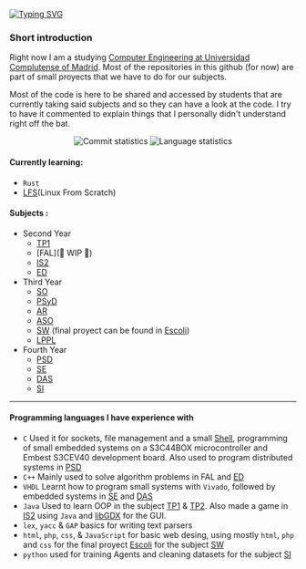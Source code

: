 [![Typing SVG](https://readme-typing-svg.demolab.com?font=Fira+Code&size=26&pause=1000&color=D991F7&random=false&width=435&lines=Hello+there)](https://git.io/typing-svg)

### Short introduction
Right now I am a studying [Computer Engineering at Universidad Complutense of Madrid](https://www.ucm.es/estudios/grado-ingenieriadecomputadores). Most of the repositories in this github (for now) are part of small proyects that we have to do for our subjects.

Most of the code is here to be shared and accessed by students that are currently taking said subjects and so they can have a look at the code. I try to have it commented to explain things that I personally didn't understand right off the bat.

<p align="center">
  <img src="https://github-readme-stats.vercel.app/api?username=aluque1&include_all_commits=true&count_private=true&hide_title=true&hide_border=true&theme=material-palenight&show_icons=true" alt="Commit statistics">
  <img src="https://github-readme-stats.vercel.app/api/top-langs/?username=aluque1&hide_border=true&theme=material-palenight&layout=compact" alt="Language statistics" />
</p>

#### Currently learning:
- `Rust`
- [LFS](https://www.linuxfromscratch.org/)(Linux From Scratch) 


<!--
<p align="center">
  <img align="center" src="https://github-readme-stats.vercel.app/api/top-langs/?username=aluque1&layout=compact&theme=material-palenight&hide_border=true">
</p>


--------
### Currently learning
<p align="center">
  <a href="https://skillicons.dev">
    <img src="https://skillicons.dev/icons?i=rust" />
  </a>
</p>

### Familiar with
<p align="Center">  
  <a href="https://skillicons.dev">
    <img src="https://skillicons.dev/icons?i=c,cpp,java,bash,md,php,html," />
  </a>
</p>
 ![aluque1's Stats](https://github-readme-stats.vercel.app/api?username=aluque1&theme=monokai&show_icons=true&hide_border=true&count_private=true) 

--------
-->
#### Subjects :       
- Second Year
  - [TP1](https://github.com/aluque1/TP1)
  - [FAL](🚧 WIP 🚧)
  - [IS2](https://github.com/aluque1/IS2)
  - [ED](https://github.com/aluque1/ED)
- Third Year
  - [SO](https://github.com/aluque1/SO)
  - [PSyD](https://github.com/aluque1/PSyD)
  - [AR](https://github.com/aluque1/AR)
  - [ASO](https://github.com/aluque1/ASO)
  - [SW](https://github.com/aluque1/SW) (final proyect can be found in [Escoli](https://github.com/IgnaciosConQueso/Escoli))
  - [LPPL](https://github.com/aluque1/LPPL)
- Fourth Year
  - [PSD](https://github.com/aluque1/PSD)
  - [SE](https://github.com/aluque1/SE)
  - [DAS](https://github.com/aluque1/DAS/tree/main)
  - [SI](https://github.com/aluque1/SI)
 
--------

#### Programming languages I have experience with
- `C` Used it for sockets, file management and a small [Shell](https://github.com/aluque1/ASO/tree/main/ejercicioShell), programming of small embedded systems on a S3C44BOX microcontroller and Embest S3CEV40 development board. Also used to program distributed systems in [PSD](https://github.com/aluque1/PSD)
- `C++` Mainly used to solve algorithm problems in FAL and [ED](https://github.com/aluque1/ED)
- `VHDL` Learnt how to program small systems with `Vivado`, followed by embedded systems in [SE](https://github.com/aluque1/SE) and [DAS](https://github.com/aluque1/DAS/tree/main)
- `Java` Used to learn OOP in the subject [TP1](https://www.ucm.es/estudios/grado-ingenieriadecomputadores-plan-805481) & [TP2](https://www.ucm.es/estudios/grado-ingenieriadecomputadores-plan-805482). Also made a game in [IS2](https://github.com/aluque1/IS2) using `Java` and [libGDX](https://libgdx.com/) for the GUI.
- `lex`, `yacc` & `GAP` basics for writing text parsers
- `html`, `php`, `css`, & `JavaScript` for basic web desing, using mostly `html`, `php` and `css` for the final proyect [Escoli](https://github.com/IgnaciosConQueso/Escoli) for the subject [SW](https://github.com/aluque1/SW)
- `python` used for training Agents and cleaning datasets for the subject [SI](https://github.com/aluque1/SI)

<!--
**aluque1/aluque1** is a ✨ _special_ ✨ repository because its `README.md` (this file) appears on your GitHub profile.

Here are some ideas to get you started:

-🔭 I’m currently working on ...
- 🌱 I’m currently learning ...
- 👯 I’m looking to collaborate on ...
- 🤔 I’m looking for help with ...
- 💬 Ask me about ...
- 📫 How to reach me: ...
- 😄 Pronouns: ...
- ⚡ Fun fact: ...
-->
